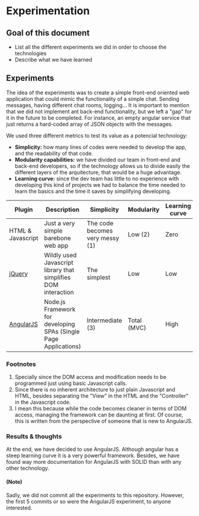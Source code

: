 # Experimentation

## Goal of this document

  - List all the different experiments we did in order to choose the technologies
  - Describe what we have learned

## Experiments

The idea of the experiments was to create a simple front-end oriented web application that could mimic the functionality of a simple chat. Sending messages, having different chat rooms, logging... It is important to mention that we did not implement ant back-end functionality, but we left a "gap" for it in the future to be completed. For instance, an empty angular service that just returns a hard-coded array of JSON objects with the messages.

We used three different metrics to test its value as a potencial technology:

 - **Simplicity:** how many lines of codes were needed to develop the app, and the readability of that code.
 - **Modularity capabilities:** we have divided our team in front-end and back-end developers, so if the technology allows us to divide easily the different layers of the arquitecture, that would be a huge advantage.
 - **Learning curve:** since the dev team has little to no experience with developing this kind of projects we had to balance the time needed to learn the basics and the time it saves by simplifying developing.

| Plugin | Description | Simplicity | Modularity | Learning curve |
| ------ | ------ | ------ | ------ | ------ |
|  HTML & Javascript | Just a very simple barebone web app | The code becomes very messy (1) | Low (2) | Zero |
| [jQuery](https://jquery.com/) | Wildly used Javascript library that simplifies DOM interaction | The simplest | Low | Low |
| [AngularJS](https://angularjs.org/) | Node.js Framework for developing SPAs (Single Page Applications) | Intermediate (3) | Total (MVC) | High |

### Footnotes

1. Specially since the DOM access and modification needs to be programmed just using basic Javascript calls.
2. Since there is no inherent architecture to just plain Javascript and HTML, besides separating the "View" in the HTML and the "Controller" in the Javascript code.
3. I mean this because while the code becomes cleaner in terms of DOM access, managing the framework can be daunting at first. Of course, this is written from the perspective of someone that is new to AngularJS.

### Results & thoughts

At the end, we have decided to use AngularJS. Although angular has a steep learning curve it is a very powerful framework. Besides, we have found way more documentation for AngularJS with SOLID than with any other technology.

#### (Note)

Sadly, we did not commit all the experiments to this repository. However, the first 5 commits or so were the AngularJS experiment, to anyone interested.